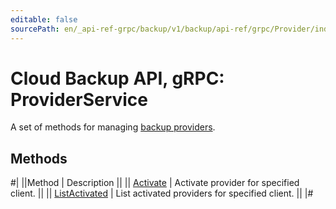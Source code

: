 ```yaml
---
editable: false
sourcePath: en/_api-ref-grpc/backup/v1/backup/api-ref/grpc/Provider/index.md
---
```


# Cloud Backup API, gRPC: ProviderService

A set of methods for managing [backup providers](/docs/backup/concepts/#providers).

## Methods

#|
||Method | Description ||
|| [Activate](activate.md) | Activate provider for specified client. ||
|| [ListActivated](listActivated.md) | List activated providers for specified client. ||
|#